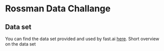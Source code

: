 # Rossman Data Challange 

## Data set 
You can find the data set provided and used by fast.ai [here](http://files.fast.ai/part2/lesson14/rossmann.tgz).
Short overview on the data set

